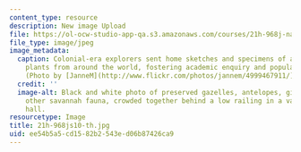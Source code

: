 ```yaml
---
content_type: resource
description: New image Upload
file: https://ol-ocw-studio-app-qa.s3.amazonaws.com/courses/21h-968j-nature-environment-and-empire-spring-2010/ee54b5a5cd1582b2543ed06b87426ca9_21h-968js10-th.jpg
file_type: image/jpeg
image_metadata:
  caption: Colonial-era explorers sent home sketches and specimens of animals and
    plants from around the world, fostering academic enquiry and popular interest.
    (Photo by [JanneM](http://www.flickr.com/photos/jannem/4999467911/) on Flickr.)
  credit: ''
  image-alt: Black and white photo of preserved gazelles, antelopes, giraffes, and
    other savannah fauna, crowded together behind a low railing in a vast gallery
    hall.
resourcetype: Image
title: 21h-968js10-th.jpg
uid: ee54b5a5-cd15-82b2-543e-d06b87426ca9
---
```

